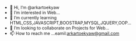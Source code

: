 - 👋 Hi, I’m @arkartoekyaw
- 👀 I’m interested in Web...
- 🌱 I’m currently learning HTML,CSS,JAVASCRIPT,BOOSTRAP,MYSQL,JQUERY,OOP...
- 💞️ I’m looking to collaborate on Projects for Web...
- 📫 How to reach me ...eamil:arkartoekyaw@gmail.com

<!---
arkartoekyaw/arkartoekyaw is a ✨ special ✨ repository because its `README.md` (this file) appears on your GitHub profile.
You can click the Preview link to take a look at your changes.
--->
